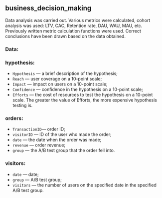 ## business_decision_making

Data analysis was carried out. Various metrics were calculated, cohort analysis was used: LTV, CAC, Retention rate, DAU, WAU, MAU, etc. Previously written metric calculation functions were used. Correct conclusions have been drawn based on the data obtained.

### Data:
### hypothesis:
- `Hypothesis` — a brief description of the hypothesis;
- `Reach` — user coverage on a 10-point scale;
- `Impact` — impact on users on a 10-point scale;
- `Confidence` — confidence in the hypothesis on a 10-point scale;
- `Efforts` — the cost of resources to test the hypothesis on a 10-point scale. The greater the value of Efforts, the more expensive hypothesis testing is.

### orders:
- `TransactionID`— order ID;
- `visitorID` — ID of the user who made the order;
- `date` — the date when the order was made;
- `revenue` — order revenue;
- `group` — the A/B test group that the order fell into.

### visitors:
- `date` — date;
- `group` — A/B test group;
- `visitors` — the number of users on the specified date in the specified A/B test group.
